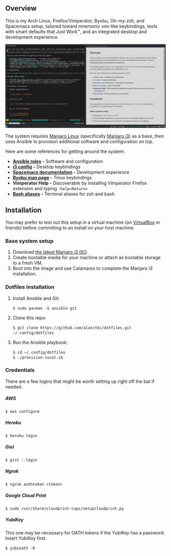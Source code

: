 ## Overview

This is my Arch Linux, Firefox/Vimperator, Byobu, Oh-my-zsh, and Spacemacs setup, tailored toward mnemonic vim-like keybindings, tools with smart defaults that Just Work&trade;, and an integrated desktop and development experience.

![dotfiles screenshot](screenshot.png)

The system requires [Manjaro Linux](https://manjaro.org/) (specifically [Manjaro i3](https://sourceforge.net/projects/manjaro-i3/files/)) as a base, then uses Ansible to provision additional software and configuration on top.

Here are some references for getting around the system:

- **[Ansible roles](playbooks/roles) -** Software and configuration
- **[i3 config](home/.config/i3/config) -** Desktop keybindings
- **[Spacemacs documentation](http://spacemacs.org/doc/DOCUMENTATION.html) -** Development experience
- **[Byobu man page](http://manpages.ubuntu.com/manpages/zesty/en/man1/byobu.1.html#contenttoc8) -** Tmux keybindings
- **Vimperator Help -** Discoverable by installing Vimperator Firefox extension and typing `:help<Return>`
- **[Bash aliases](home/.bash_aliases) -** Terminal aliases for zsh and bash

## Installation

You may prefer to test out this setup in a virtual machine (on [VirtualBox](https://www.virtualbox.org/) or friends) before committing to an install on your host machine.

### Base system setup

1. Download [the latest Manjaro i3 ISO](https://sourceforge.net/projects/manjaro-i3/files/).
2. Create bootable media for your machine or attach as bootable storage to a fresh VM.
3. Boot into the image and use Calamares to complete the Manjaro i3 installation.

### Dotfiles installation

1. Install Ansible and Git:

    ```
    $ sudo pacman -S ansible git
    ```

2. Clone this repo:

    ```
    $ git clone https://github.com/alanctkc/dotfiles.git ~/.config/dotfiles
    ```

3. Run the Ansible playbook:

    ```
    $ cd ~/.config/dotfiles
    $ ./provision-local.sh
    ```

### Credentials

There are a few logins that might be worth setting up right off the bat if needed.

##### AWS

```
$ aws configure
```

##### Heroku

```
$ heroku login
```

##### Gist

```
$ gist --login
```

##### Ngrok

```
$ ngrok authtoken <token>
```

##### Google Cloud Print

```
$ sudo /usr/share/cloudprint-cups/setupcloudprint.py
```

##### YubiKey

This one may be necessary for OATH tokens if the YubiKey has a password. Insert YubiKey first.

```
$ yubioath -R
```
